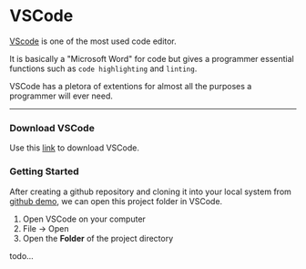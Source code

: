 # VSCode

[VScode](https://code.visualstudio.com/) is one of the most used code editor. 

It is basically a "Microsoft Word" for code but gives a programmer essential functions such as `code highlighting` and `linting`.

VSCode has a pletora of extentions for almost all the purposes a programmer will ever need.

---

### Download VSCode

Use this [link](https://code.visualstudio.com/) to download VSCode.


### Getting Started

After creating a github repository and cloning it into your local system from [github demo](../github/README.md), we can open this project folder in VSCode.

1. Open VSCode on your computer
2. File -> Open
3. Open the **Folder** of the project directory

todo...

